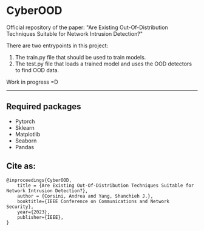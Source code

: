 # CyberOOD
Official repository of the paper: 
"Are Existing Out-Of-Distribution Techniques Suitable for Network Intrusion Detection?"


There are two entrypoints in this project:

1. The train.py file that should be used to train models.
2. The test.py file that loads a trained model and uses the OOD detectors to find OOD data.


Work in progress =D


---
## Required packages

- Pytorch 
- Sklearn
- Matplotlib
- Seaborn
- Pandas


## Cite as:

```
@inproceedings{CyberOOD,
    title = {Are Existing Out-Of-Distribution Techniques Suitable for Network Intrusion Detection?},
    author = {Corsini, Andrea and Yang, Shanchieh J.},
    booktitle={IEEE Conference on Communications and Network Security},
    year={2023},
    publisher={IEEE},
}
```
